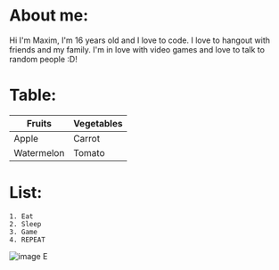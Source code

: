 # About me:

Hi I'm Maxim, I'm 16 years old and I love to code. I love to hangout with friends and my family. I'm in love with video games and love to talk to random people :D!

# Table:
| Fruits  | Vegetables |
| ------------- | ------------- |
| Apple  | Carrot  |
| Watermelon  | Tomato  |

# List:

```
1. Eat
2. Sleep
3. Game
4. REPEAT
```

![image](https://github.com/user-attachments/assets/17bb3820-a7ce-4686-8e62-9b32b39a350c)
E

